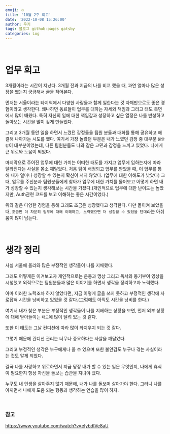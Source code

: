 ```yaml
---
emoji: 🔥
title: '10월 2주 회고'
date: '2022-10-08 15:26:00'
author: 우기
tags: 블로그 github-pages gatsby
categories: Log
---
```


<br>

# 업무 회고
3개월이라는 시간이 지났다. 3개월 전과 지금의 나를 비교 했을 때, 과연 얼마나 많은 성장을 했는지 궁금해서 글을 적어본다.

먼저는 서울이라는 타지역에서 다양한 사람들과 함께 일한다는 것 자체만으로도 좋은 경험이라고 생각한다.
왜나하면 동료들이 업무를 대하는 자세와 책임과 그리고 태도 측면에서 많이 배웠다. 
특히 자신의 일에 대한 책임감과 성장하고 싶은 열정은 나를 반성하고 돌아보는 시간을 많이 갖게 만들었다.

그리고 3개월 동안 일을 하면서 느꼈던 감정들을 팀원 분들과 대화를 통해 공유하고 해결해 나아가는 시도를 했다.
여기서 가장 놀랐던 부분은 내가 느꼈던 감정 중 대부분 `불안감`이 대부분이었는데, 다른 팀원분들도 나와 같은 고민과 감정을 느끼고 있었다.
나에게 큰 위로와 도움이 되었다.

마지막으로 주어진 업무에 대한 가치는 어떠한 태도를 가지고 업무에 임하는지에 따라 달라진다는 사실을 몸소 깨달았다.
처음 팀이 배정되고 업무를 받았을 때, 이 업무를 통해 내가 얼마나 성장할 수 있는지 확신이 서지 않았다. (업무에 대한 이해도가 낮았다)
그때, 업무를 주신분과 팀원분들에게 찾아가 업무에 대한 가치를 물어보고 어떻게 하면 내가 성장할 수 있는지 생각해보는 시간을 가졌다.(개인적으로 업무에 대한 난이도는 높았지만, Auth관련 코드를 보고 이해하는 좋은 시간이었다.)

위와 같은 다양한 경험을 통해 그래도 조금은 성장했다고 생각한다.
다만 돌이켜 보았을 때, `조금만 더 차분히 업무에 대해 이해하고, 노력했으면 더 성장할 수 있었을 텐데`라는 아쉬움이 많이 남는다.

<br>

# 생각 정리
사실 서울에 올라와 많은 부정적인 생각들이 나를 지배했다.

그래도 어떻게든 이겨보고자 개인적으로는 운동과 명상 그리고 독서와 동기부여 영상을 시청했고
외적으로는 팀원분들과 많은 이야기를 하면서 생각을 정리하고자 노력했다.

아마 이러한 노력조차 하지 않았다면, 지금 이렇게 글을 쓰지 못하고 부정적인 생각에 사로잡혀 시간을 낭비하고 있었을 것 같다.(그럼에도 아직도 시간을 낭비를 한다.)

여기서 내가 찾은 부분은 부정적인 생각들이 나를 지배하는 상황을 보면, 먼저 외부 상황에 대해 받아들이는 `태도`에 많이 달려 있는 것 같다.

또한 이 태도는 그날 컨디션에 따라 많이 좌지우지 되는 것 같다.

그렇기 때문에 컨디션 관리는 너무나 중요하다는 사살을 깨달았다.

그리고 부정적인 생각은 누구에게나 올 수 있으며 또한 불안감도 누구나 겪는 사실이라는 것도 알게 되었다.

결국 나를 사랑하고 위로하면서 지금 당장 내가 할 수 있는 일은 무엇인지, 나에게 휴식이 필요한지 항상 자신을 돌보는 습관을 지녀야 겠다.

누구도 내 인생을 살아주지 않기 때문에, 내가 나를 돌보며 살아가야 한다. 그러니 나를 아끼면서 나에게 도움 되는 행동과 생각하는 연습을 많이 하자.


<br>

### 참고
https://www.youtube.com/watch?v=eIybdIVe8aU

```toc
```